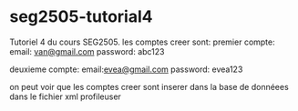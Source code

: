 # seg2505-tutorial4
Tutoriel 4 du cours SEG2505.
les comptes creer sont:
premier compte:
email: van@gmail.com
password: abc123


deuxieme compte:
email:evea@gmail.com
password: evea123

on peut voir que les comptes creer sont inserer dans la base de donnéees dans le fichier xml profileuser
